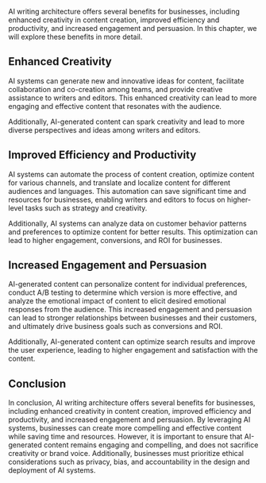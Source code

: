 

AI writing architecture offers several benefits for businesses, including enhanced creativity in content creation, improved efficiency and productivity, and increased engagement and persuasion. In this chapter, we will explore these benefits in more detail.

Enhanced Creativity
-------------------

AI systems can generate new and innovative ideas for content, facilitate collaboration and co-creation among teams, and provide creative assistance to writers and editors. This enhanced creativity can lead to more engaging and effective content that resonates with the audience.

Additionally, AI-generated content can spark creativity and lead to more diverse perspectives and ideas among writers and editors.

Improved Efficiency and Productivity
------------------------------------

AI systems can automate the process of content creation, optimize content for various channels, and translate and localize content for different audiences and languages. This automation can save significant time and resources for businesses, enabling writers and editors to focus on higher-level tasks such as strategy and creativity.

Additionally, AI systems can analyze data on customer behavior patterns and preferences to optimize content for better results. This optimization can lead to higher engagement, conversions, and ROI for businesses.

Increased Engagement and Persuasion
-----------------------------------

AI-generated content can personalize content for individual preferences, conduct A/B testing to determine which version is more effective, and analyze the emotional impact of content to elicit desired emotional responses from the audience. This increased engagement and persuasion can lead to stronger relationships between businesses and their customers, and ultimately drive business goals such as conversions and ROI.

Additionally, AI-generated content can optimize search results and improve the user experience, leading to higher engagement and satisfaction with the content.

Conclusion
----------

In conclusion, AI writing architecture offers several benefits for businesses, including enhanced creativity in content creation, improved efficiency and productivity, and increased engagement and persuasion. By leveraging AI systems, businesses can create more compelling and effective content while saving time and resources. However, it is important to ensure that AI-generated content remains engaging and compelling, and does not sacrifice creativity or brand voice. Additionally, businesses must prioritize ethical considerations such as privacy, bias, and accountability in the design and deployment of AI systems.
